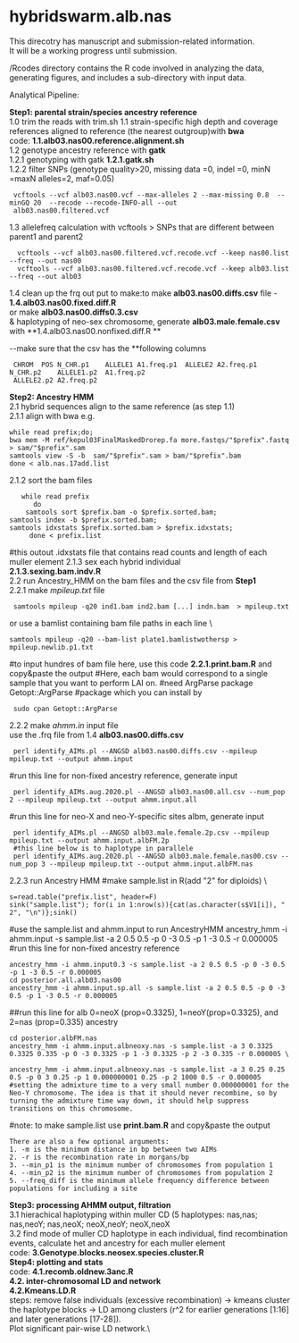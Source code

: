 # hybridswarm.alb.nas
This direcotry has manuscript and submission-related information. \
It will be a working progress until submission. 

/Rcodes directory contains the R code involved in analyzing the data, generating figures, and includes a sub-directory with input data. 

Analytical Pipeline: 

**Step1: parental strain/species ancestry reference** \
1.0 trim the reads with trim.sh
1.1 strain-specific high depth and coverage references aligned to reference (the nearest outgroup)with **bwa** \
	code: **1.1.alb03.nas00.reference.alignment.sh** \
1.2 genotype ancestry reference with **gatk** \
     1.2.1 genotyping with gatk 
          **1.2.1.gatk.sh**    \
     1.2.2 filter SNPs (genotype quality>20, missing data =0, indel =0, minN =maxN alleles=2, maf=0.05)
          
     vcftools --vcf alb03.nas00.vcf --max-alleles 2 --max-missing 0.8  --minGQ 20  --recode --recode-INFO-all --out          
     alb03.nas00.filtered.vcf
1.3 allelefreq calculation with vcftools > SNPs that are different between parent1 and parent2 
      
      vcftools --vcf alb03.nas00.filtered.vcf.recode.vcf --keep nas00.list --freq --out nas00 
      vcftools --vcf alb03.nas00.filtered.vcf.recode.vcf --keep alb03.list --freq --out alb03 
      
1.4 clean up the frq out put to make:to make **alb03.nas00.diffs.csv** file - **1.4.alb03.nas00.fixed.diff.R** \
or make **alb03.nas00.diffs0.3.csv** \
& haplotyping of neo-sex chromosome, generate **alb03.male.female.csv** with **1.4.alb03.nas00.nonfixed.diff.R **
   
   --make sure that the csv has the **following columns 
     
     CHROM	POS	N_CHR.p1	ALLELE1	A1.freq.p1	ALLELE2	A2.freq.p1	N_CHR.p2	ALLELE1.p2	A1.freq.p2	     
     ALLELE2.p2	A2.freq.p2
 

**Step2: Ancestry HMM** \
2.1 hybrid sequences align to the same reference (as step 1.1) \
   2.1.1 align with bwa e.g. 
  
	while read prefix;do;
	bwa mem -M ref/kepul03FinalMaskedDrorep.fa more.fastqs/"$prefix".fastq > sam/"$prefix".sam
	samtools view -S -b  sam/"$prefix".sam > bam/"$prefix".bam 
	done < alb.nas.17add.list
   2.1.2 sort the bam files 
  
       while read prefix
          do 
       	samtools sort $prefix.bam -o $prefix.sorted.bam;
	samtools index -b $prefix.sorted.bam;
	samtools idxstats $prefix.sorted.bam > $prefix.idxstats;
         done < prefix.list 
   #this outout .idxstats file that contains read counts and length of each muller element
   2.1.3 sex each hybrid individual \
   	**2.1.3.sexing.bam.indv.R** \
2.2 run Ancestry_HMM on the bam files and the csv file from **Step1** \
   2.2.1 make *mpileup.txt* file 
    
     samtools mpileup -q20 ind1.bam ind2.bam [...] indn.bam  > mpileup.txt 
   or use a bamlist containing bam file paths in each line \
   
   	samtools mpileup -q20 --bam-list plate1.bamlistwothersp > mpileup.newlib.p1.txt

   #to input hundres of bam file here, use this code **2.2.1.print.bam.R** and copy&paste the output
    #Here, each bam would correspond to a single sample that you want to perform LAI on. 
    #need ArgParse package 
    Getopt::ArgParse #package which you can install by 
    
     sudo cpan Getopt::ArgParse 
   2.2.2 make *ahmm.in* input file \
     use the .frq file from 1.4 **alb03.nas00.diffs.csv** 
     
   	 perl identify_AIMs.pl --ANGSD alb03.nas00.diffs.csv --mpileup mpileup.txt --output ahmm.input
   #run this line for non-fixed ancestry reference, generate input 
   	
	 perl identify_AIMs.aug.2020.pl --ANGSD alb03.nas00.all.csv --num_pop 2 --mpileup mpileup.txt --output ahmm.input.all 
   #run this line for neo-X and neo-Y-specific sites albm, generate input 
   	 
	 perl identify_AIMs.pl --ANGSD alb03.male.female.2p.csv --mpileup mpileup.txt --output ahmm.input.albFM.2p 
	 #this line below is to haplotype in parallele
	 perl identify_AIMs.aug.2020.pl --ANGSD alb03.male.female.nas00.csv --num_pop 3 --mpileup mpileup.txt --output ahmm.input.albFM.nas 
   	
   2.2.3 run Ancestry HMM
    #make sample.list in R(add "2" for diploids) \
    		
	s=read.table("prefix.list", header=F)
	sink("sample.list"); for(i in 1:nrow(s)){cat(as.character(s$V1[i]), " 2", "\n")};sink()
   #use the sample.list and ahmm.input to run AncestryHMM
    ancestry_hmm -i ahmm.input -s sample.list -a 2 0.5 0.5 -p 0 -3 0.5 -p 1 -3 0.5 -r 0.000005
   #run this line for non-fixed ancestry reference 
    
    ancestry_hmm -i ahmm.input0.3 -s sample.list -a 2 0.5 0.5 -p 0 -3 0.5 -p 1 -3 0.5 -r 0.000005  
    cd posterior.all.alb03.nas00
    ancestry_hmm -i ahmm.input.sp.all -s sample.list -a 2 0.5 0.5 -p 0 -3 0.5 -p 1 -3 0.5 -r 0.000005 
    
   ##run this line for alb 0=neoX (prop=0.3325), 1=neoY(prop=0.3325), and 2=nas (prop=0.335) ancestry
   
    cd posterior.albFM.nas
    ancestry_hmm -i ahmm.input.albneoxy.nas -s sample.list -a 3 0.3325 0.3325 0.335 -p 0 -3 0.3325 -p 1 -3 0.3325 -p 2 -3 0.335 -r 0.000005 \
    
    ancestry_hmm -i ahmm.input.albneoxy.nas -s sample.list -a 3 0.25 0.25 0.5 -p 0 3 0.25 -p 1 0.000000001 0.25 -p 2 1000 0.5 -r 0.000005
    #setting the admixture time to a very small number 0.000000001 for the Neo-Y chromosome. The idea is that it should never recombine, so by turning the admixture time way down, it should help suppress transitions on this chromosome. 

   #note: to make sample.list use **print.bam.R** and copy&paste the output
    
    There are also a few optional arguments: 
    1. -m is the minimum distance in bp between two AIMs 
    2. -r is the recombination rate in morgans/bp 
    3. --min_p1 is the minimum number of chromosomes from population 1 
    4. --min_p2 is the minimum number of chromosomes from population 2 
    5. --freq_diff is the minimum allele frequency difference between populations for including a site 

**Step3: processing AHMM output, filtration** \
	3.1 hierachical haplotyping within muller CD (5 haplotypes: nas,nas; nas,neoY; nas,neoX; neoX,neoY; neoX,neoX \
	3.2 find mode of muller CD haplotype in each individual, find recombination events, calculate het and ancestry for each muller element \
	code: **3.Genotype.blocks.neosex.species.cluster.R** \
**Step4: plotting and stats** \
	code: **4.1.recomb.oldnew.3anc.R** \
	**4.2. inter-chromosomal LD and network** \
	 **4.2.Kmeans.LD.R** \
	steps: remove false individuals (excessive recombination) -> kmeans cluster the haplotype blocks -> LD among clusters (r^2 for earlier generations [1:16] and later generations [17-28]). \
	Plot significant pair-wise LD network.\
	
	
	
	
	

